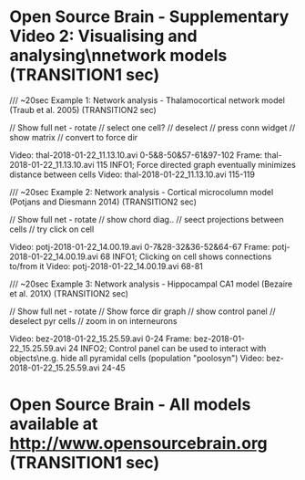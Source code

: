 # Open Source Brain - Supplementary Video 2: Visualising and analysing\nnetwork models (TRANSITION1 sec)


/// ~20sec
Example 1: Network analysis - Thalamocortical network model (Traub et al. 2005) (TRANSITION2 sec)

// Show full net - rotate
// select one cell?
// deselect
// press conn widget
// show matrix
// convert to force dir

Video: thal-2018-01-22_11.13.10.avi 0-5&8-50&57-61&97-102
Frame: thal-2018-01-22_11.13.10.avi 115 INFO1; Force directed graph eventually minimizes distance between cells
Video: thal-2018-01-22_11.13.10.avi 115-119


/// ~20sec
Example 2: Network analysis - Cortical microcolumn model (Potjans and Diesmann 2014) (TRANSITION2 sec)

// Show full net - rotate
// show chord diag..
// seect projections between cells
// try click on cell

Video: potj-2018-01-22_14.00.19.avi 0-7&28-32&36-52&64-67
Frame: potj-2018-01-22_14.00.19.avi 68 INFO1; Clicking on cell shows connections to/from it
Video: potj-2018-01-22_14.00.19.avi 68-81


/// ~20sec
Example 3: Network analysis - Hippocampal CA1 model (Bezaire et al. 201X) (TRANSITION2 sec)

// Show full net - rotate
// Show force dir graph
// show control panel
// deselect pyr cells
// zoom in on interneurons

Video: bez-2018-01-22_15.25.59.avi 0-24
Frame: bez-2018-01-22_15.25.59.avi 24 INFO2; Control panel can be used to interact with objects\ne.g. hide all pyramidal cells (population "poolosyn")
Video: bez-2018-01-22_15.25.59.avi 24-45

# Open Source Brain - All models available at http://www.opensourcebrain.org (TRANSITION1 sec)
